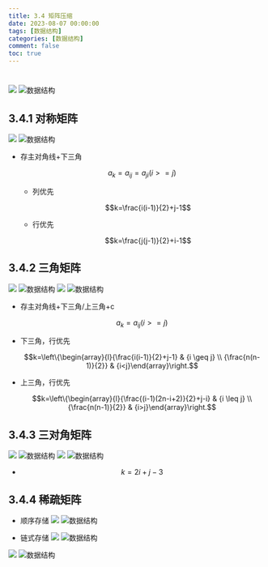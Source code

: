 ```yaml
---
title: 3.4 矩阵压缩
date: 2023-08-07 00:00:00
tags: [数据结构]
categories: [数据结构]
comment: false
toc: true
---
```

#
<!--more-->

![](../../../../themes/yilia/source/img/datastruct/3_stack/matrix/1.png)
![数据结构](/img/datastruct/3_stack/matrix/1.png)

## 3.4.1 对称矩阵
![](../../../../themes/yilia/source/img/datastruct/3_stack/matrix/2.png)
![数据结构](/img/datastruct/3_stack/matrix/2.png)
- 存主对角线+下三角

    $$a_{k}=a_{ij}=a_{ji} (i>=j)$$

    - 列优先

        $$k=\frac{i(i-1)}{2}+j-1$$
    - 行优先

        $$k=\frac{j(j-1)}{2}+i-1$$

## 3.4.2 三角矩阵
![](../../../../themes/yilia/source/img/datastruct/3_stack/matrix/3.png)
![数据结构](/img/datastruct/3_stack/matrix/3.png)
![](../../../../themes/yilia/source/img/datastruct/3_stack/matrix/4.png)
![数据结构](/img/datastruct/3_stack/matrix/4.png)
- 存主对角线+下三角/上三角+c

    $$a_{k}=a_{ij} (i>=j)$$

- 下三角，行优先

    $$k=\left\{\begin{array}{l}{\frac{i(i-1)}{2}+j-1} & {i \geq j} \\ {\frac{n(n-1)}{2}} & {i<j}\end{array}\right.$$

- 上三角，行优先
    
    $$k=\left\{\begin{array}{l}{\frac{(i-1)(2n-i+2)}{2}+j-i} & {i \leq j} \\ {\frac{n(n-1)}{2}} & {i>j}\end{array}\right.$$

## 3.4.3 三对角矩阵
![](../../../../themes/yilia/source/img/datastruct/3_stack/matrix/5.png)
![数据结构](/img/datastruct/3_stack/matrix/5.png)
![](../../../../themes/yilia/source/img/datastruct/3_stack/matrix/6.png)
![数据结构](/img/datastruct/3_stack/matrix/6.png)
- $$k=2i+j-3$$

## 3.4.4 稀疏矩阵
- 顺序存储
![](../../../../themes/yilia/source/img/datastruct/3_stack/matrix/7.png)
![数据结构](/img/datastruct/3_stack/matrix/7.png)

- 链式存储
![](../../../../themes/yilia/source/img/datastruct/3_stack/matrix/8.png)
![数据结构](/img/datastruct/3_stack/matrix/8.png)

![](../../../../themes/yilia/source/img/datastruct/3_stack/matrix/9.png)
![数据结构](/img/datastruct/3_stack/matrix/9.png)